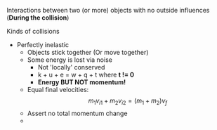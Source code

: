 Interactions between two (or more) objects with no outside influences (**During the collision**)



Kinds of collisions
- Perfectly inelastic
	- Objects stick together (Or move together)
	- Some energy is lost via noise
		- Not 'locally' conserved
		- k + u + e = w + q + t where **t != 0**
		- **Energy BUT NOT momentum!**
	- Equal final velocities: $$ m_1v_{i1} + m_2v_{i2} = (m_1+m_2)v_f $$
	- Assert no total momentum change
	- 
